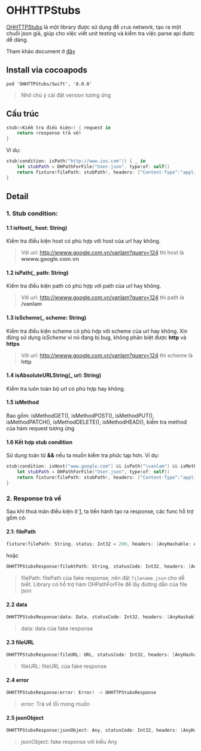 # OHHTTPStubs

[OHHTTPStubs](https://github.com/AliSoftware/OHHTTPStubs) là một library được sử dụng để `stub` network, tạo ra một chuỗi json giả, giúp cho việc viết unit testing và kiểm tra việc parse api đươc dễ dàng.

Tham khảo document ở [đây](http://cocoadocs.org/docsets/OHHTTPStubs/6.0.0/)

## Install via cocoapods

```
pod 'OHHTTPStubs/Swift', '8.0.0'
```
> Nhớ chú ý cài đặt version tương ứng

## Cấu trúc

```swift
stub(<Kiểm tra điều kiện>) { request in
    return <response trả về>
}
```
Ví dụ:

```swift
stub(condition: isPath("http://www.ios.com")) { _ in
    let stubPath = OHPathForFile("User.json", type(of: self))
    return fixture(filePath: stubPath!, headers: ["Content-Type":"application/json"])
}

```

## Detail

### 1. Stub condition:

#### 1.1 isHost(_ host: String)

Kiểm tra điều kiện host có phù hợp với host của url hay không.
> Với url: http://wwww.google.com.vn/vanlam?query=124 thì host là **wwww.google.com.vn**

#### 1.2 isPath(_ path: String)

Kiểm tra điều kiện path có phù hợp với path của url hay không.

> Với url: http://wwww.google.com.vn/vanlam?query=124 thì path là **/vanlam**

#### 1.3 isScheme(_ scheme: String) 

Kiểm tra điều kiện scheme có phù hợp với scheme của url hay không. Xin đừng sử dụng *isScheme* vì nó đang bị bug, không phân biệt được **http** và **https**

> Với url: http://wwww.google.com.vn/vanlam?query=124 thì scheme là **http**

#### 1.4 isAbsoluteURLString(_ url: String)

Kiểm tra luôn toàn bộ url có phù hợp hay không.

#### 1.5 isMethod

Bao gồm: isMethodGET(), isMethodPOST(), isMethodPUT(), isMethodPATCH(), isMethodDELETE(), isMethodHEAD(), kiểm tra method của hàm request tương ứng

#### 1.6 Kết hợp stub condition

Sử dụng toán tử **&&** nếu ta muốn kiểm tra phức tạp hơn.
Ví dụ:

```swift
stub(condition: isHost("www.google.com") && isPath("\vanlam") && isMethodPOST()) { _ in
    let stubPath = OHPathForFile("User.json", type(of: self))
    return fixture(filePath: stubPath!, headers: ["Content-Type":"application/json"])
}
```

### 2. Response trả về

Sau khi thoả mãn điều kiện ở [1](#Stub-condition), ta tiến hành tạo ra response, các func hỗ trợ gồm có:

#### 2.1: filePath

```swift
fixture(filePath: String, status: Int32 = 200, headers: [AnyHashable: Any]?) -> OHHTTPStubsResponse
```
hoặc 

```swift
OHHTTPStubsResponse(fileAtPath: String, statusCode: Int32, headers: [AnyHashable: Any]?) -> OHHTTPStubsResponse
```
> filePath: filePath của fake response, nên đặt `filename.json` cho dễ biết.
> Library có hỗ trợ hàm OHPathForFile để lấy đường dẫn của file json

#### 2.2  data

```swift
OHHTTPStubsResponse(data: Data, statusCode: Int32, headers: [AnyHashable : Any]?) -> OHHTTPStubsResponse
```
> data: data của fake response

#### 2.3 fileURL

```swift
OHHTTPStubsResponse(fileURL: URL, statusCode: Int32, headers: [AnyHashable : Any]?) -> OHHTTPStubsResponse
```
> fileURL: fileURL của fake response

#### 2.4 error

```swift
OHHTTPStubsResponse(error: Error) -> OHHTTPStubsResponse
```
> error: Trả về lỗi mong muốn

#### 2.5 jsonObject

```swift
OHHTTPStubsResponse(jsonObject: Any, statusCode: Int32, headers: [AnyHashable : Any]?) -> OHHTTPStubsResponse
```
> jsonObject: fake response với kiểu Any